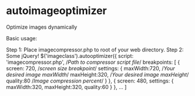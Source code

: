 # autoimageoptimizer
Optimize images dynamically

Basic usage:

Step 1: Place imagecompressor.php to root of your web directory.
Step 2: Some jQuery!
$('imageclass').autooptimizer({
  script: 'imagecompressor.php', /*Path to compressor script file*/
  breakpoints: [
    {
      screen: 720, /*screen size breakpoint*/
      settings: {
        maxWidth:720, /*Your desired image maxWidth*/
        maxHeight:320, /*Your desired image maxHeight*/
        quality:80 /*Image compression percent*/
      }
    },
    {
      screen: 480,
      settings: {
        maxWidth:320,
        maxHeight:320,
        quality:60
      }
    },
    ...
  ]
